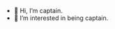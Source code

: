 - 👋 Hi, I’m captain.
- 👀 I’m interested in being captain.

<!---
captain93ep/captain93ep is a ✨ special ✨ repository because its `README.md` (this file) appears on your GitHub profile.
You can click the Preview link to take a look at your changes.
--->
